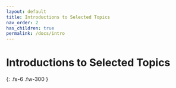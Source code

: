 ```yaml
---
layout: default
title: Introductions to Selected Topics
nav_order: 2
has_children: true
permalink: /docs/intro
---
```


# Introductions to Selected Topics

{: .fs-6 .fw-300 }
